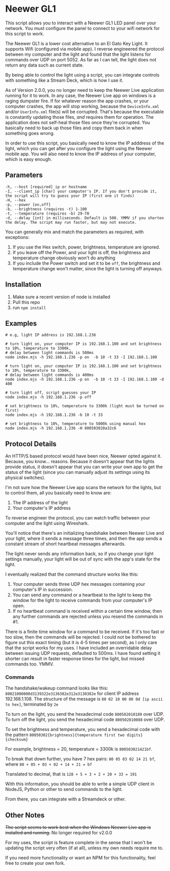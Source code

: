 # Neewer GL1

This script allows you to interact with a Neewer GL1 LED panel over your network. You must configure the panel to connect to your wifi network for this script to work.

The Neewer GL1 is a lower cost alternative to an El Gato Key Light. It supports Wifi (configured via mobile app). I reverse engineered the protocol between my computer and the light and found that the light listens for commands over UDP on port 5052. As far as I can tell, the light does not return any data such as current state.

By being able to control the light using a script, you can integrate controls with something like a Stream Deck, which is how I use it.

As of Version 2.0.0, you no longer need to keep the Neewer Live application running for it to work. In any case, the Neewer Live app on windows is a raging dumpster fire. If for whatever reason the app crashes, or your computer crashes, the app will stop working, because the `DeviceInfo.xml` and/or `UserInfo.xml` file(s) will be corrupted. That's because the executable is constantly updating those files, *and* requires them for operation. The application does not self-heal those files once they're corrupted. You basically need to back up those files and copy them back in when something goes wrong.


In order to use this script, you basically need to know the IP adddress of the light, which you can get after you configure the light using the Neewer mobile app. You will also need to know the IP address of your computer, which is easy enough.

## Parameters

```
-h, --host [required] ip or hostname
-I, --client_ip [char] your computer's IP. If you don't provide it, the script will try to guess your IP (first one it finds)
-H, --hex
-p, --power [on,off]
-b, --brightness (requires -t) 1-100
-t, --temperature (requires -b) 29-70
-d, --delay [int] in milliseconds. Default is 500. YMMV if you shorten the delay. The script may run faster, but may not execute.
```

You can generally mix and match the parameters as required, with exceptions:

1. If you use the Hex switch, power, brightness, temperature are ignored.
2. If you leave off the Power, and your light is off, the brightness and temperature change obviously won't do anything
3. If you include the Power switch and set it to be `off`, the brightness and temperature change won't matter, since the light is turning off anyways.
   


## Installation

1. Make sure a recent version of node is installed
2. Pull this repo
3. run `npm install`



## Examples

```
# e.g, light IP address is 192.168.1.236 

# turn light on, your computer IP is 192.168.1.100 and set brightness to 10%, temperature to 3300k, 
# delay between light commands is 500ms
node index.mjs -h 192.168.1.236 -p on  -b 10 -t 33 -I 192.168.1.100

# turn light on, your computer IP is 192.168.1.100 and set brightness to 10%, temperature to 3300k,
# delay between light commands is 400ms
node index.mjs -h 192.168.1.236 -p on  -b 10 -t 33 -I 192.168.1.100 -d 400

# turn light off, script guesses your IP
node index.mjs -h 192.168.1.236 -p off

# set brightness to 10%, temperature to 3300k (light must be turned on first)
node index.mjs -h 192.168.1.236 -b 10 -t 33

# set brightness to 10%, temperature to 5000k using manual hex
node index.mjs -h 192.168.1.236 -H 800503020a32c6

```

## Protocol Details

An HTTP/S based protocol would have been nice, Neewer opted against it. Because, you know... reasons. Because it doesn't appear that the lights provide status, it doesn't appear that you can write your own app to get the status of the light (since you can manually adjust its settings using its physical switches).

I'm not sure how the Neewer Live app scans the network for the lights, but to control them, all you basically need to know are:

1. The IP address of the light
2. Your computer's IP address

To reverse engineer the protocol, you can watch traffic between your computer and the light using Wireshark.

You'll notice that there's an initializing handshake between Neewer Live and your light, where it sends a message three times, and then the app sends a constant stream of short heartbeat messages afterwards.

The light never sends any information back, so if you change your light settings manually, your light will be out of sync with the app's state for the light.

I eventually realized that the command structure works like this:

1. Your computer sends three UDP hex messages containing your computer's IP in succession.
2. You can send any command or a heartbeat to the light to keep the window for the light to receive commands from your computer's IP open.
3. If no heartbeat command is received within a certain time window, then any further commands are rejected unless you resend the commands in #1.

There is a finite time window for a command to be received. If it's too fast or too slow, then the commands will be rejected. I could not be bothered to figure out this exact timing (but it is 4-5 times per second), as I only care that the script works for my uses. I have included an overridable delay between issuing UDP requests, defaulted to 500ms. I have found setting it shorter can result in faster response times for the light, but missed commands too. YMMV.


### Commands

The handshake/wakeup command looks like this: `80021000000d3139322e3136382e312e3130382e` for client IP address 192.168.1.108. The structure of the message is `80 02 10 00 00 0d [ip ascii to hex]`, terminated by `2e`

To turn on the light, you send the hexadecimal code `800502010189` over UDP. 
To turn off the light, you send the hexadecimal code `800502010088` over UDP.

To set the brightness and temperature, you send a hexadecimal code with the pattern `80050302{brightness}{temperature first two digits}{checksum}`

For example, brightness = 20, temperature = 3300k is `800503021421bf`. 

To break that down further, you have 7 hex pairs: `80 05 03 02 14 21 bf`, where `80 + 05 + 03 + 02 + 14 + 21 = bf`

Translated to decimal, that is `128 + 5 + 3 + 2 + 20 + 33 = 191`

With this information, you should be able to write a simple UDP client in NodeJS, Python or other to send commands to the light. 

From there, you can integrate with a Streamdeck or other.


## Other Notes

~~The script seems to work best when the Windows Neewer Live app is installed and running.~~ No longer required for v2.0.0

For my uses, the script is feature complete in the sense that I won't be updating the script very often (if at all), unless my own needs require me to.

If you need more functionality or want an NPM for this functionality, feel free to create your own fork.
